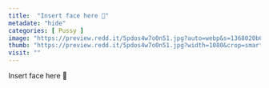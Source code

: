 ```yaml
---
title:  "Insert face here 👅"
metadate: "hide"
categories: [ Pussy ]
image: "https://preview.redd.it/5pdos4w7o0n51.jpg?auto=webp&s=1368020b691c9080035a6daefba43f04215a9b5a"
thumb: "https://preview.redd.it/5pdos4w7o0n51.jpg?width=1080&crop=smart&auto=webp&s=b21bc1dce663c80f6db8bdb257568c28d80ebb18"
visit: ""
---
```

Insert face here 👅
